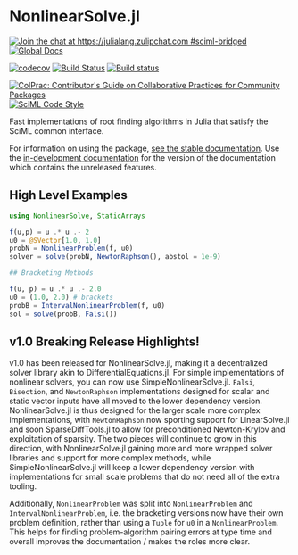 # NonlinearSolve.jl

[![Join the chat at https://julialang.zulipchat.com #sciml-bridged](https://img.shields.io/static/v1?label=Zulip&message=chat&color=9558b2&labelColor=389826)](https://julialang.zulipchat.com/#narrow/stream/279055-sciml-bridged)
[![Global Docs](https://img.shields.io/badge/docs-SciML-blue.svg)](https://docs.sciml.ai/NonlinearSolve/stable/)

[![codecov](https://codecov.io/gh/SciML/NonlinearSolve.jl/branch/master/graph/badge.svg)](https://codecov.io/gh/SciML/NonlinearSolve.jl)
[![Build Status](https://github.com/SciML/NonlinearSolve.jl/workflows/CI/badge.svg)](https://github.com/SciML/NonlinearSolve.jl/actions?query=workflow%3ACI)
[![Build status](https://badge.buildkite.com/413dc8df7d555cc14c262aba066503a9e7a42023f9cfb75a55.svg)](https://buildkite.com/julialang/nonlinearsolve-dot-jl)

[![ColPrac: Contributor's Guide on Collaborative Practices for Community Packages](https://img.shields.io/badge/ColPrac-Contributor's%20Guide-blueviolet)](https://github.com/SciML/ColPrac)
[![SciML Code Style](https://img.shields.io/static/v1?label=code%20style&message=SciML&color=9558b2&labelColor=389826)](https://github.com/SciML/SciMLStyle)




Fast implementations of root finding algorithms in Julia that satisfy the SciML common interface.

For information on using the package,
[see the stable documentation](https://docs.sciml.ai/NonlinearSolve/stable/). Use the
[in-development documentation](https://docs.sciml.ai/NonlinearSolve/dev/) for the version of
the documentation which contains the unreleased features.

## High Level Examples

```julia
using NonlinearSolve, StaticArrays

f(u,p) = u .* u .- 2
u0 = @SVector[1.0, 1.0]
probN = NonlinearProblem(f, u0)
solver = solve(probN, NewtonRaphson(), abstol = 1e-9)

## Bracketing Methods

f(u, p) = u .* u .- 2.0
u0 = (1.0, 2.0) # brackets
probB = IntervalNonlinearProblem(f, u0)
sol = solve(probB, Falsi())
```

## v1.0 Breaking Release Highlights!

v1.0 has been released for NonlinearSolve.jl, making it a decentralized solver library
akin to DifferentialEquations.jl. For simple implementations of nonlinear solvers,
you can now use SimpleNonlinearSolve.jl. `Falsi`, `Bisection`, and `NewtonRaphson`
implementations designed for scalar and static vector inputs have all moved to the
lower dependency version. NonlinearSolve.jl is thus designed for the larger scale
more complex implementations, with `NewtonRaphson` now sporting support for
LinearSolve.jl and soon SparseDiffTools.jl to allow for preconditioned Newton-Krylov and
exploitation of sparsity. The two pieces will continue to grow in this direction,
with NonlinearSolve.jl gaining more and more wrapped solver libraries and support
for more complex methods, while SimpleNonlinearSolve.jl will keep a lower dependency
version with implementations for small scale problems that do not need all of the
extra tooling.

Additionally, `NonlinearProblem` was split into `NonlinearProblem` and `IntervalNonlinearProblem`,
i.e. the bracketing versions now have their own problem definition, rather than using
a `Tuple` for `u0` in a `NonlinearProblem`. This helps for finding problem-algorithm
pairing errors at type time and overall improves the documentation / makes the roles
more clear.
